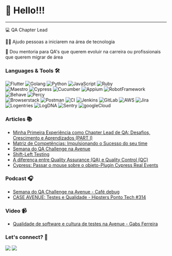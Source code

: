 <h1> 🌈 Hello!!!</h1> <hr>

 💻 QA Chapter Lead 
 
 🤝🏾 Ajudo pessoas a iniciarem na área de tecnologia
 
 🚀 Dou mentoria para QA's que querem evoluir na carreira ou profissionais que querem migrar de área


### Languages & Tools 🛠  
![Flutter](https://img.shields.io/badge/-Flutter-05122A?style=flat&color=green)&nbsp;![Golang](https://img.shields.io/badge/-Golang-05122A?style=flat&color=green)&nbsp;![Python](https://img.shields.io/badge/-Python-05122A?style=flat&color=green)&nbsp;![JavaScript](https://img.shields.io/badge/-JavaScript-05122A?style=flat&color=green)&nbsp;![Ruby](https://img.shields.io/badge/-Ruby-05122A?style=flat&color=green)&nbsp;  
![Maestro](https://img.shields.io/badge/-Maestro-05122A?style=flat&color=orange)&nbsp;![Cypress](https://img.shields.io/badge/-Cypress-05122A?style=flat&color=orange)&nbsp;![Cucumber](https://img.shields.io/badge/-Cucumber-05122A?style=flat&color=orange)&nbsp;![Appium](https://img.shields.io/badge/-Appium-05122A?style=flat&color=orange)&nbsp;![RobotFramework](https://img.shields.io/badge/-RobotFramework-05122A?style=flat&color=orange)&nbsp;![Behave](https://img.shields.io/badge/-Behave-05122A?style=flat&color=orange)&nbsp;![Percy](https://img.shields.io/badge/-Percy-05122A?style=flat&color=orange)&nbsp;  
![Browserstack](https://img.shields.io/badge/-Browserstack-05122A?style=flat&color=gray)&nbsp;![Postman](https://img.shields.io/badge/-Postman-05122A?style=flat&color=gray)&nbsp;![CI](https://img.shields.io/badge/-CI-05122A?style=flat&color=gray)&nbsp;![Jenkins](https://img.shields.io/badge/-Jenkins-05122A?style=flat&color=gray)&nbsp;![GitLab](https://img.shields.io/badge/-GitLab-05122A?style=flat&color=gray)&nbsp;![AWS](https://img.shields.io/badge/-AWS-05122A?style=flat&color=gray)&nbsp;![Jira](https://img.shields.io/badge/-Jira-05122A?style=flat&color=gray)&nbsp;![Logentries](https://img.shields.io/badge/-Logentries-05122A?style=flat&color=gray)&nbsp;![LogDNA](https://img.shields.io/badge/-LogDNA-05122A?style=flat&color=gray)&nbsp;![Sentry](https://img.shields.io/badge/-Sentry-05122A?style=flat&color=gray)&nbsp;![googleCloud](https://img.shields.io/badge/-googleCloud-05122A?style=flat&color=gray)&nbsp;  


### Articles 📚
- [Minha Primeira Experiência como Chapter Lead de QA: Desafios, Crescimento e Aprendizados (PART I)](https://medium.com/@thamyresmoraesQA/minha-primeira-experiência-como-chapter-lead-de-qa-desafios-crescimento-e-aprendizados-part-i-864105b93cd2)
-  [Matriz de Competências: Impulsionando o Sucesso do seu time](https://medium.com/@thamyresmoraesQA/mapa-de-compet%C3%AAncias-impulsionando-o-sucesso-do-seu-time-a7f28548362c)
- [Semana do QA Challenge na Avenue](https://medium.com/avenue-tech/semana-do-qa-challenge-na-avenue-ce6854e537b7)
- [Shift-Left Testing](https://medium.com/@thamyresmoraesQA/shift-left-testing-46a55619cdd3)
- [A diferença entre Quality Assurance (QA) e Quality Control (QC)](https://medium.com/qavengers/a-diferen%C3%A7a-entre-quality-assurance-qa-e-o-quality-control-qc-c49cd0c782ba)
- [Cypress: Passar o mouse sobre o objeto-Plugin Cypress Real Events](https://medium.com/@thamyresmoraesQA/cypress-passar-o-mouse-sobre-o-objeto-76c8d767fd9)

### Podcast 🎧

- [Semana do QA Challenge na Avenue - Café debug](https://open.spotify.com/episode/7KUv7H0dcJhsfkTsawkbuK?si=33eb137ff6ea409f)
- [CASE AVENUE: Testes e Qualidade - Hipsters Ponto Tech #314](https://open.spotify.com/episode/5eNHGYk5tnPfbHa4aUimMd?si=2caff91dd6e14cf1)

### Video 📹

- [Qualidade de software e cultura de testes na Avenue - Gabs Ferreira](https://www.youtube.com/watch?v=52NWcSpqJAQ)

### Let's connect? 🤝

<p align="left">

<a href="https://www.linkedin.com/in/thamyres-moraes/"><img src="https://img.shields.io/badge/-LinkedIn-0077B5?style=flat&logo=Linkedin&logoColor=white"/></a>
<a href="https://medium.com/@thamyresmoraesQA"><img src="https://img.shields.io/badge/-Medium-%2312100E?style=flat&logo=medium&logoColor=white"/></a>

</p>
